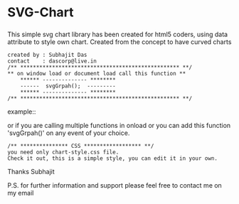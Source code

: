 # SVG-Chart
#####
This simple svg chart library has been created for html5 coders, using data attribute to style own chart.
Created from the concept to have curved charts


	created by : Subhajit Das
	contact    : dascorp@live.in	
	/** ************************************************** **/
	** on window load or document load call this function **
		****** -------------- ********
		------	svgGrpah();  ---------
		****** -------------- ********
	/** ************************************************** **/

example:: 
	<script type="text/javascript">
      		window.onload = svgGrpah;
	</script>

or if you are calling multiple functions in onload
	<script type="text/javascript">
      		window.onload = function(){
			svgGrpah();
      		};
	</script>
or you can add this function 'svgGrpah()' on any event of your choice.

	/** *************** CSS ****************** **/
	you need only chart-style.css file.
	Check it out, this is a simple style, you can edit it in your own.

Thanks 
Subhajit 

P.S. for further information and support please feel free to contact me on my email

